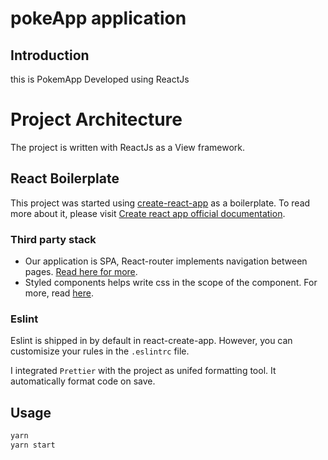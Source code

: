 # pokeApp application

## Introduction

this is PokemApp Developed using ReactJs

# Project Architecture

The project is written with ReactJs as a View framework.

## React Boilerplate

This project was started using [create-react-app](https://github.com/facebook/create-react-app) as a boilerplate. To read more about it, please visit [Create react app official documentation](https://en.reactjs.org/docs/create-a-new-react-app.html).

### Third party stack

- Our application is SPA, React-router implements navigation between pages. [Read here for more](https://redux.js.org/introduction/core-concepts).
- Styled components helps write css in the scope of the component. For more, read [here](https://styled-components.com/docs/basics#getting-started).

### Eslint

Eslint is shipped in by default in react-create-app. However, you can customisize your rules in the `.eslintrc` file.

I integrated `Prettier` with the project as unifed formatting tool. It automatically format code on save.

## Usage

```python
yarn 
yarn start
```

